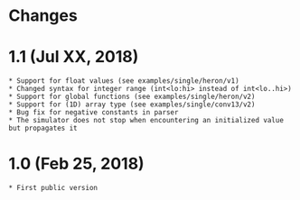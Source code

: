 # Changes

# 1.1 (Jul XX, 2018)
    * Support for float values (see examples/single/heron/v1)
    * Changed syntax for integer range (int<lo:hi> instead of int<lo..hi>)
    * Support for global functions (see examples/single/heron/v2)
    * Support for (1D) array type (see examples/single/conv13/v2)
    * Bug fix for negative constants in parser
    * The simulator does not stop when encountering an initialized value but propagates it

# 1.0 (Feb 25, 2018)
    * First public version
